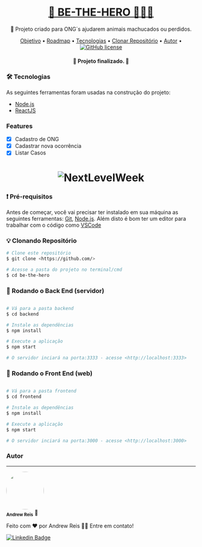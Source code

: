 <h1 align="center">
    <a href="https://pt-br.reactjs.org/">🦸 BE-THE-HERO 🦸🏾‍♂️</a>
</h1>
<p align="center">🐶 Projeto criado para ONG´s ajudarem animais machucados ou perdidos.</p>

<p align="center">
 <a href="#objetivo">Objetivo</a> •
 <a href="#roadmap">Roadmap</a> • 
 <a href="#tecnologias">Tecnologias</a> • 
 <a href="#licenc-a">Clonar Repositório</a> • 
 <a href="#licenc-a">Autor</a> • 
<a href="https://github.com/AndrewReis/BE-THE-HERO-WEB/blob/master/LICENSE.txt"><img alt="GitHub license" src="https://img.shields.io/github/license/AndrewReis/BE-THE-HERO-WEB"></a>
</p>

<h4 align="center"> 
	🚀  Projeto finalizado.  🚀
</h4>

### 🛠 Tecnologias

As seguintes ferramentas foram usadas na construção do projeto:

- [Node.js](https://nodejs.org/en/)
- [ReactJS](https://pt-br.reactjs.org/)

### Features

- [x] Cadastro de ONG
- [x] Cadastrar nova ocorrência
- [x] Listar Casos

<h1 align="center">
  <img alt="NextLevelWeek" title="#NextLevelWeek" src="./assets/banner.png" />
</h1>

### ❗ Pré-requisitos

Antes de começar, você vai precisar ter instalado em sua máquina as seguintes ferramentas:
[Git](https://git-scm.com), [Node.js](https://nodejs.org/en/). 
Além disto é bom ter um editor para trabalhar com o código como [VSCode](https://code.visualstudio.com/)

### 💡 Clonando Repositório

```bash
# Clone este repositório
$ git clone <https://github.com/>

# Acesse a pasta do projeto no terminal/cmd
$ cd be-the-hero
```

### 🎲 Rodando o Back End (servidor)

```bash

# Vá para a pasta backend
$ cd backend

# Instale as dependências
$ npm install

# Execute a aplicação
$ npm start

# O servidor inciará na porta:3333 - acesse <http://localhost:3333>
```

### 🎲 Rodando o Front End (web)

```bash

# Vá para a pasta frontend
$ cd frontend

# Instale as dependências
$ npm install

# Execute a aplicação
$ npm start

# O servidor inciará na porta:3000 - acesse <http://localhost:3000>
```

### Autor
---

 <img style="border-radius: 50%;" src="https://avatars3.githubusercontent.com/u/60078687?s=460&u=83742fab7b35f433986c6fbe25df935441b6a743&v=4" width="100px;" alt=""/>
 <br />
 <sub><b>Andrew Reis</b></sub></a> 🚀


Feito com ❤️ por Andrew Reis 👋🏽 Entre em contato!

[![Linkedin Badge](https://img.shields.io/badge/-Andrew-blue?style=flat-square&logo=Linkedin&logoColor=white&link=https://www.linkedin.com/in/andrew-reis/)](https://www.linkedin.com/in/andrew-reis/) 

